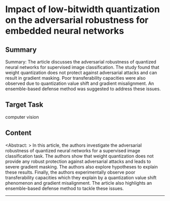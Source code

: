 # Impact of low-bitwidth quantization on the adversarial robustness for embedded neural networks

## Summary

Summary: The article discusses the adversarial robustness of quantized neural networks for supervised image classification. The study found that weight quantization does not protect against adversarial attacks and can result in gradient masking. Poor transferability capacities were also observed due to quantization value shift and gradient misalignment. An ensemble-based defense method was suggested to address these issues.


## Target Task

computer vision

## Content

<Abstract: >
In this article, the authors investigate the adversarial robustness of quantized neural networks for a supervised image classification task. The authors show that weight quantization does not provide any robust protection against adversarial attacks and leads to severe gradient masking. The authors also explore hypotheses to explain these results. Finally, the authors experimentally observe poor transferability capacities which they explain by a quantization value shift phenomenon and gradient misalignment. The article also highlights an ensemble-based defense method to tackle these issues.



---

